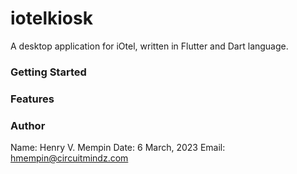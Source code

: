 # iotelkiosk

A desktop application for iOtel, written in Flutter and Dart language.

### Getting Started

### Features


### Author

Name: Henry V. Mempin
Date: 6 March, 2023
Email: hmempin@circuitmindz.com